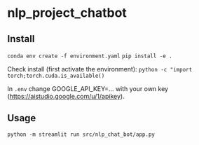 # nlp_project_chatbot

## Install

`conda env create -f environment.yaml`
`pip install -e .`

Check install (first activate the environment): `python -c "import torch;torch.cuda.is_available()`

In `.env` change GOOGLE_API_KEY=... with your own key (https://aistudio.google.com/u/1/apikey).

## Usage

`python -m streamlit run src/nlp_chat_bot/app.py`
